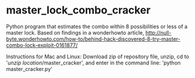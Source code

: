 # master_lock_combo_cracker
Python program that estimates the combo within 8 possibilities or less of a master lock. Based on findings in a wonderhowto article, http://null-byte.wonderhowto.com/how-to/behind-hack-discovered-8-try-master-combo-lock-exploit-0161877/

Instructions for Mac and Linux:
Download zip of repository file, unzip, cd to '*unzip location*/master_cracker', and enter in the command line: 'python master_cracker.py'
